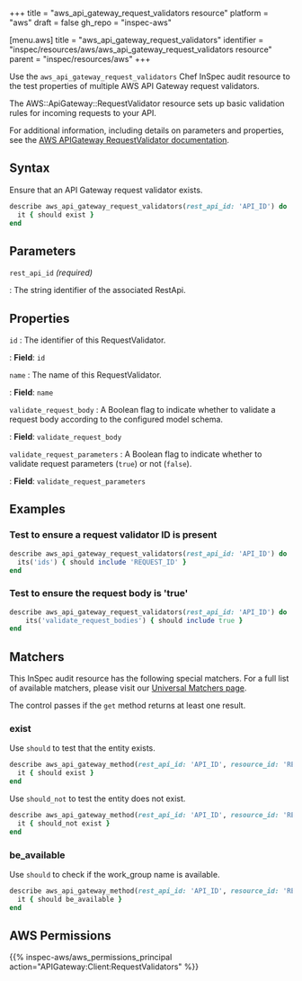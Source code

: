 +++
title = "aws_api_gateway_request_validators resource"
platform = "aws"
draft = false
gh_repo = "inspec-aws"

[menu.aws]
title = "aws_api_gateway_request_validators"
identifier = "inspec/resources/aws/aws_api_gateway_request_validators resource"
parent = "inspec/resources/aws"
+++

Use the `aws_api_gateway_request_validators` Chef InSpec audit resource to the test properties of multiple AWS API Gateway request validators.

The AWS::ApiGateway::RequestValidator resource sets up basic validation rules for incoming requests to your API.

For additional information, including details on parameters and properties, see the [AWS APIGateway RequestValidator documentation](https://docs.aws.amazon.com/AWSCloudFormation/latest/UserGuide/aws-resource-apigateway-requestvalidator.html).

## Syntax

Ensure that an API Gateway request validator exists.

```ruby
describe aws_api_gateway_request_validators(rest_api_id: 'API_ID') do
  it { should exist }
end
```

## Parameters

`rest_api_id` _(required)_

: The string identifier of the associated RestApi.

## Properties

`id`
: The identifier of this RequestValidator.

: **Field**: `id`

`name`
: The name of this RequestValidator.

: **Field**: `name`

`validate_request_body`
: A Boolean flag to indicate whether to validate a request body according to the configured model schema.

: **Field**: `validate_request_body`

`validate_request_parameters`
: A Boolean flag to indicate whether to validate request parameters (`true`) or not (`false`).

: **Field**: `validate_request_parameters`

## Examples

### Test to ensure a request validator ID is present

```ruby
describe aws_api_gateway_request_validators(rest_api_id: 'API_ID') do
  its('ids') { should include 'REQUEST_ID' }
end
```

### Test to ensure the request body is 'true'

```ruby
describe aws_api_gateway_request_validators(rest_api_id: 'API_ID') do
    its('validate_request_bodies') { should include true }
end
```

## Matchers

This InSpec audit resource has the following special matchers. For a full list of available matchers, please visit our [Universal Matchers page](https://www.inspec.io/docs/reference/matchers/).

The control passes if the `get` method returns at least one result.

### exist

Use `should` to test that the entity exists.

```ruby
describe aws_api_gateway_method(rest_api_id: 'API_ID', resource_id: 'RESOURCE_ID', http_method: 'HTTP') do
  it { should exist }
end
```

Use `should_not` to test the entity does not exist.

```ruby
describe aws_api_gateway_method(rest_api_id: 'API_ID', resource_id: 'RESOURCE_ID', http_method: 'HTTP') do
  it { should_not exist }
end
```

### be_available

Use `should` to check if the work_group name is available.

```ruby
describe aws_api_gateway_method(rest_api_id: 'API_ID', resource_id: 'RESOURCE_ID', http_method: 'HTTP') do
  it { should be_available }
end
```

## AWS Permissions

{{% inspec-aws/aws_permissions_principal action="APIGateway:Client:RequestValidators" %}}
